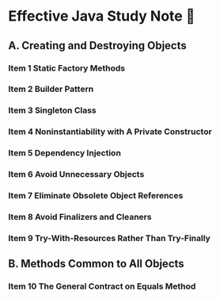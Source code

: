 
# Effective Java Study Note 🎯

## A. Creating and Destroying Objects

### Item 1 Static Factory Methods

### Item 2 Builder Pattern

### Item 3 Singleton Class

### Item 4 Noninstantiability with A Private Constructor

### Item 5 Dependency Injection

### Item 6 Avoid Unnecessary Objects

### Item 7 Eliminate Obsolete Object References

### Item 8 Avoid Finalizers and Cleaners

### Item 9 Try-With-Resources Rather Than Try-Finally

## B. Methods Common to All Objects

### Item 10 The General Contract on Equals Method
